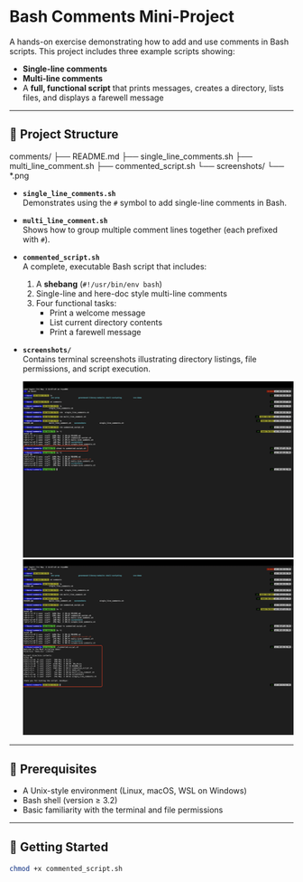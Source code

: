 <!-- # Adding Comments in Bash Scripts

Comments are essential in programming, serving as notes to the programmer and anyone else who might read the code.
They explain what the script or parts of the script do, making the code easier to understand and maintain. This section will guide you on how to add comments in Bash scripts.

#### Tools needed to be installed

1. Terminal
2. Vim

#### What Are Comments?

Comments are lines in your code that are ignored by the interpreter. In Bash scripts, comments help document the purpose and logic of your code, making it easier for others (and yourself) to follow and understand the script's functionality.

---

## Single-Line Comments

Single-line comments in Bash start with the # symbol. Anything following this symbol on the same line is treated as a comment and is not executed.

```bash
# This is a single-line comment in Bash
echo "Hello, you are learning Bash Scripting on DAREY.IO!" # This is also a comment, following a command

```

Here is the screenshot

**Visual Studio Code Screenshot:**
![Screenshot for private line comment bash script](/comments/screenshots/single.png)

---

## Using Multiple Single-Line Comments:

This approach is straightforward and is commonly used for adding brief descriptions or notes spanning multiple lines.

```bash
# This is another way to create
# a multi-line comment. Each line
# is prefixed with a # symbol.
echo "Here is an actual code that gets executed"


```

Here is the screenshot

**Visual Studio Code Screenshot:**
![Screenshot for multi line comment bash script](/comments/screenshots/multi.png)

--- -->

# Bash Comments Mini-Project

A hands-on exercise demonstrating how to add and use comments in Bash scripts. This project includes three example scripts showing:

- **Single-line comments**
- **Multi-line comments**
- A **full, functional script** that prints messages, creates a directory, lists files, and displays a farewell message

---

## 📁 Project Structure

comments/
├── README.md
├── single_line_comments.sh
├── multi_line_comment.sh
├── commented_script.sh
└── screenshots/
└── \*.png

- **`single_line_comments.sh`**  
  Demonstrates using the `#` symbol to add single-line comments in Bash.

- **`multi_line_comment.sh`**  
  Shows how to group multiple comment lines together (each prefixed with `#`).

- **`commented_script.sh`**  
  A complete, executable Bash script that includes:

  1. A **shebang** (`#!/usr/bin/env bash`)
  2. Single-line and here-doc style multi-line comments
  3. Four functional tasks:
     - Print a welcome message
     - List current directory contents
     - Print a farewell message

- **`screenshots/`**  
  Contains terminal screenshots illustrating directory listings, file permissions, and script execution.

  ![Screenshot for private line comment bash script](/comments/screenshots/permission.png)
  ![Screenshot for private line comment bash script](/comments/screenshots/commented_script.png)

---

## 🔧 Prerequisites

- A Unix-style environment (Linux, macOS, WSL on Windows)
- Bash shell (version ≥ 3.2)
- Basic familiarity with the terminal and file permissions

---

## 🚀 Getting Started

```bash
chmod +x commented_script.sh
```
